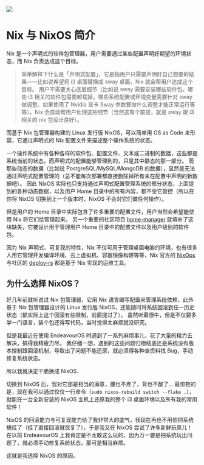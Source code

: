 ![](/nixos-and-flakes-book.webp)

# Nix 与 NixOS 简介

Nix 是一个声明式的软件包管理器，用户需要通过某些配置声明好期望的环境状态，而 Nix 负责达成这个目标。

> 简单解释下什么是「声明式配置」，它是指用户只需要声明好自己想要的结果——比如说希望将 i3 桌面替换成 sway 桌面，Nix 就会帮用户达成这个目标。
> 用户不需要关心底层细节（比如说 sway 需要安装哪些软件包，哪些 i3 相关的软件包需要卸载掉，哪些系统配置或环境变量需要针对 sway 做调整、如果使用了 Nvidia 显卡 Sway 参数要做什么调整才能正常运行等等），Nix 会自动帮用户处理这些细节（当然这有个前提，就是 sway 跟 i3 相关的 nix 包设计良好）。

而基于 Nix 包管理器构建的 Linux 发行版 NixOS，可以简单用 OS as Code 来形容，它通过声明式的 Nix 配置文件来描述整个操作系统的状态。

一个操作系统中有各种各样的软件包、配置文件、文本或二进制的数据，这些都是系统当前的状态，而声明式的配置能够管理到的，只是其中静态的那一部分。
而那些动态的数据（比如说 PostgreSQL/MySQL/MongoDB 的数据），显然是无法通过声明式配置管理的（总不能每次部署都直接删除掉所有未在配置中声明的新数据吧）。
因此 NixOS 实际也只支持通过声明式配置管理系统的部分状态，上面提到的各种动态数据，以及用户 Home 目录中的所有内容，都不受它管控（所以在你将 NixOS 切换到上一个版本时，NixOS 不会对它们做任何操作）。

但是用户的 Home 目录中实际包含了许多重要的配置文件，用户当然会希望能使用 Nix 将它们给管理起来。
另一个重要的社区项目 [home-manager](https://github.com/nix-community/home-manager) 就填补了这块缺失，它被设计用于管理用户 Home 目录中的配置文件以及用户级别的软件包。

因为 Nix 声明式、可复现的特性，Nix 不仅可用于管理桌面电脑的环境，也有很多人用它管理开发编译环境、云上虚拟机、容器镜像构建等等，Nix 官方的 [NixOps](https://github.com/NixOS/nixops) 与社区的 [deploy-rs](https://github.com/serokell/deploy-rs) 都是基于 Nix 实现的运维工具。

## 为什么选择 NixOS？

好几年前就听说过 Nix 包管理器，它用 Nix 语言编写配置来管理系统依赖，此外基于 Nix 包管理器设计的 Linux 发行版 NixOS，还能随时将系统回滚到任一历史状态（额实际上这个回滚有些限制，前面提过了）。 虽然听着很牛，但是不仅要多学一门语言，装个包还得写代码，当时觉得太麻烦就没研究。

但是我最近在使用 EndeavourOS 时遇到了一系列麻烦事儿，花了大量的精力去解决，搞得我精疲力尽。
我仔细一想，遇到的这些问题归根结底还是系统没有版本控制跟回滚机制，导致出了问题不能还原，就必须得各种查资料找 Bug，手动修复系统状态。

所以我就决定干脆换成 NixOS.

切换到 NixOS 后，我对它那是相当的满意，腰也不疼了，背也不酸了...
最惊艳的是，现在我可以通过仅仅一行命令（`sudo nixos-rebuild switch --flake .`），就能在一台全新安装的 NixOS 主机上还原我的整个 i3 桌面环境以及所有我的常用软件！

NixOS 的回滚能力与可复现能力给了我非常大的底气，我现在再也不用怕把系统搞挂了（挂了直接回滚就恢复了），于是我又在 NixOS 尝试了许多新鲜玩意儿！
在以前 EndeavourOS 上我肯定是不太敢这么玩的，因为万一要是把系统玩出问题了，就必须手动修复系统状态，那可是相当麻烦。

这就是我选择 NixOS 的原因。
